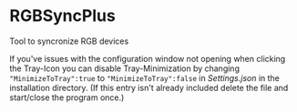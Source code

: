# RGBSyncPlus
Tool to syncronize RGB devices

If you've issues with the configuration window not opening when clicking the Tray-Icon you can disable Tray-Minimization by changing ```"MinimizeToTray":true``` to ```"MinimizeToTray":false``` in _Settings.json_ in the installation directory. (If this entry isn't already included delete the file and start/close the program once.)